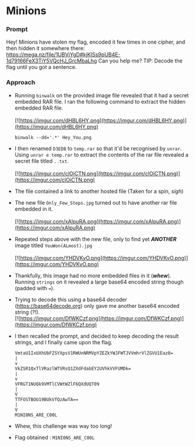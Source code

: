 # Minions

### Prompt

Hey! Minions have stolen my flag, encoded it few times in one cipher, and then hidden it somewhere there: https://mega.nz/file/1UBViYgD#kjKISs9pUB4E-1d79166FeX3TiY5VQcHJ_GrcMbaLhg Can you help me? TIP: Decode the flag until you got a sentence.


### Approach

- Running ```binwalk``` on the provided image file revealed that it had a secret embedded RAR file. I ran the following command to extract the hidden embedded RAR file.\
\
  [![https://imgur.com/dHBL6HY.png](https://imgur.com/dHBL6HY.png)](https://imgur.com/dHBL6HY.png)
  ```
  binwalk --dd='.*' Hey_You.png
  ```

- I then renamed ```D3EDB``` to ```temp.rar``` so that it'd be recognised by ```unrar```. Using ```unrar e temp.rar``` to extract the contents of the rar file revealed a secret file titled ```..txt```.\
\
  [![https://imgur.com/clOiCTN.png](https://imgur.com/clOiCTN.png)](https://imgur.com/clOiCTN.png)

- The file contained a link to another hosted file (Taken for a spin, *sigh*) 

- The new file ```Only_Few_Steps.jpg``` turned out to have another rar file embedded in it.\
\
  [![https://imgur.com/xAlpuRA.png](https://imgur.com/xAlpuRA.png)](https://imgur.com/xAlpuRA.png)

- Repeated steps above with the new file, only to find yet **_ANOTHER_** image titled ```YouWon(ALmost).jpg```\
\
  [![https://imgur.com/YHDVKvO.png](https://imgur.com/YHDVKvO.png)](https://imgur.com/YHDVKvO.png)

- Thankfully, this image had no more embedded files in it (**_whew_**). Running ```strings``` on it revealed a large base64 encoded string though (padded with ```=```).

- Trying to decode this using a base64 decoder (https://base64decode.org) only gave me another base64 encoded string (?!).
\
  [![https://imgur.com/DfWKCzf.png](https://imgur.com/DfWKCzf.png)](https://imgur.com/DfWKCzf.png)

- I then recalled the prompt, and decided to keep decoding the result strings, and I finally came upon the flag.

  ```
  VmtaU1IxUXhUbFZSYXpsV1RWUnNRMVpYZEZkYWJFWTJVVmhrVlZGVU1Eaz0=
  |
  v
  VkZSR1QxTlVRazlWTVRsQ1ZXdFdabEY2UVhkVVFUMDk=
  |
  v
  VFRGT1NUQk9VMTlCVWtWZlF6QXdUQT09
  |
  V
  TTFOSTBOU19BUkVfQzAwTA==
  |
  V
  M1NI0NS_ARE_C00L
  ```

- Whew, this challenge was way too long!

- Flag obtained : ```M1NI0NS_ARE_C00L```
